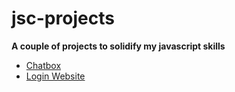 # jsc-projects

**A couple of projects to solidify my javascript skills**

- [Chatbox](https://aichatbox.vercel.app)
- [Login Website](https://login-web-bay.vercel.app)
